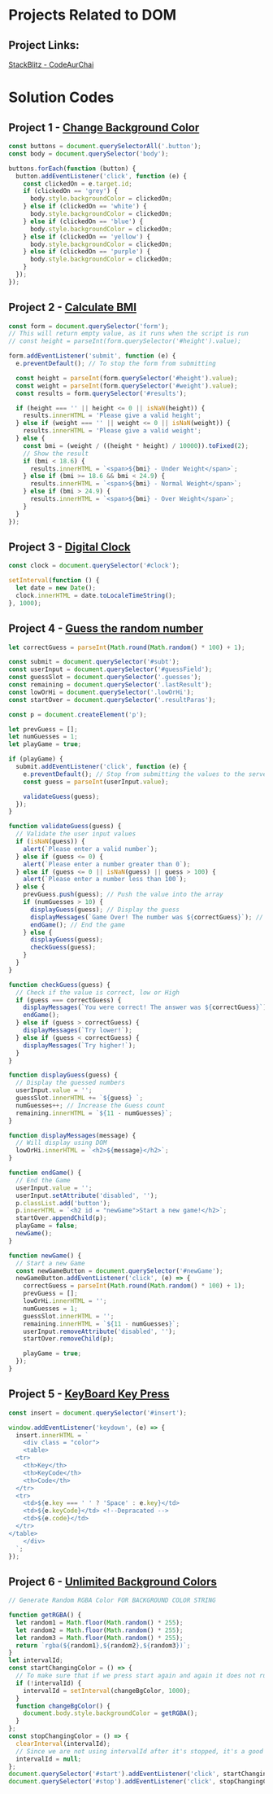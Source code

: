 # Projects Related to DOM
## Project Links: 
[StackBlitz - CodeAurChai](https://stackblitz.com/edit/dom-project-chaiaurcode-tk9du3?file=index.html) 

# Solution Codes

## Project 1 - [Change Background Color](https://stackblitz.com/edit/dom-project-chaiaurcode-tk9du3?file=1-colorChanger%2Fchaiaurcode.js)

```javascript
const buttons = document.querySelectorAll('.button');
const body = document.querySelector('body');

buttons.forEach(function (button) {
  button.addEventListener('click', function (e) {
    const clickedOn = e.target.id;
    if (clickedOn == 'grey') {
      body.style.backgroundColor = clickedOn;
    } else if (clickedOn == 'white') {
      body.style.backgroundColor = clickedOn;
    } else if (clickedOn == 'blue') {
      body.style.backgroundColor = clickedOn;
    } else if (clickedOn == 'yellow') {
      body.style.backgroundColor = clickedOn;
    } else if (clickedOn == 'purple') {
      body.style.backgroundColor = clickedOn;
    }
  });
});
```

## Project 2 - [Calculate BMI](https://stackblitz.com/edit/dom-project-chaiaurcode-tk9du3?file=2-BMICalculator%2Fchaiaurcode.js)

```javascript
const form = document.querySelector('form');
// This will return empty value, as it runs when the script is run
// const height = parseInt(form.querySelector('#height').value);

form.addEventListener('submit', function (e) {
  e.preventDefault(); // To stop the form from submitting

  const height = parseInt(form.querySelector('#height').value);
  const weight = parseInt(form.querySelector('#weight').value);
  const results = form.querySelector('#results');

  if (height === '' || height <= 0 || isNaN(height)) {
    results.innerHTML = 'Please give a valid height';
  } else if (weight === '' || weight <= 0 || isNaN(weight)) {
    results.innerHTML = 'Please give a valid weight';
  } else {
    const bmi = (weight / ((height * height) / 10000)).toFixed(2);
    // Show the result
    if (bmi < 18.6) {
      results.innerHTML = `<span>${bmi} - Under Weight</span>`;
    } else if (bmi >= 18.6 && bmi < 24.9) {
      results.innerHTML = `<span>${bmi} - Normal Weight</span>`;
    } else if (bmi > 24.9) {
      results.innerHTML = `<span>${bmi} - Over Weight</span>`;
    }
  }
});
```

## Project 3 - [Digital Clock](https://stackblitz.com/edit/dom-project-chaiaurcode-tk9du3?file=3-DigitalClock%2Fchaiaurcode.js)

```javascript
const clock = document.querySelector('#clock');

setInterval(function () {
  let date = new Date();
  clock.innerHTML = date.toLocaleTimeString();
}, 1000);
```

## Project 4 - [Guess the random number](https://stackblitz.com/edit/dom-project-chaiaurcode-tk9du3?file=4-GuessTheNumber%2Fchaiaurcode.js)

```javascript
let correctGuess = parseInt(Math.round(Math.random() * 100) + 1);

const submit = document.querySelector('#subt');
const userInput = document.querySelector('#guessField');
const guessSlot = document.querySelector('.guesses');
const remaining = document.querySelector('.lastResult');
const lowOrHi = document.querySelector('.lowOrHi');
const startOver = document.querySelector('.resultParas');

const p = document.createElement('p');

let prevGuess = [];
let numGuesses = 1;
let playGame = true;

if (playGame) {
  submit.addEventListener('click', function (e) {
    e.preventDefault(); // Stop from submitting the values to the server
    const guess = parseInt(userInput.value);

    validateGuess(guess);
  });
}

function validateGuess(guess) {
  // Validate the user input values
  if (isNaN(guess)) {
    alert(`Please enter a valid number`);
  } else if (guess <= 0) {
    alert(`Please enter a number greater than 0`);
  } else if (guess <= 0 || isNaN(guess) || guess > 100) {
    alert(`Please enter a number less than 100`);
  } else {
    prevGuess.push(guess); // Push the value into the array
    if (numGuesses > 10) {
      displayGuess(guess); // Display the guess
      displayMessages(`Game Over! The number was ${correctGuess}`); // Display the message
      endGame(); // End the game
    } else {
      displayGuess(guess);
      checkGuess(guess);
    }
  }
}

function checkGuess(guess) {
  // Check if the value is correct, low or High
  if (guess === correctGuess) {
    displayMessages(`You were correct! The answer was ${correctGuess}`);
    endGame();
  } else if (guess > correctGuess) {
    displayMessages(`Try lower!`);
  } else if (guess < correctGuess) {
    displayMessages(`Try higher!`);
  }
}

function displayGuess(guess) {
  // Display the guessed numbers
  userInput.value = '';
  guessSlot.innerHTML += `${guess} `;
  numGuesses++; // Increase the Guess count
  remaining.innerHTML = `${11 - numGuesses}`;
}

function displayMessages(message) {
  // Will display using DOM
  lowOrHi.innerHTML = `<h2>${message}</h2>`;
}

function endGame() {
  // End the Game
  userInput.value = '';
  userInput.setAttribute('disabled', '');
  p.classList.add('button');
  p.innerHTML = `<h2 id = "newGame">Start a new game!</h2>`;
  startOver.appendChild(p);
  playGame = false;
  newGame();
}

function newGame() {
  // Start a new Game
  const newGameButton = document.querySelector('#newGame');
  newGameButton.addEventListener('click', (e) => {
    correctGuess = parseInt(Math.round(Math.random() * 100) + 1);
    prevGuess = [];
    lowOrHi.innerHTML = '';
    numGuesses = 1;
    guessSlot.innerHTML = '';
    remaining.innerHTML = `${11 - numGuesses}`;
    userInput.removeAttribute('disabled', '');
    startOver.removeChild(p);

    playGame = true;
  });
}
```
## Project 5 - [KeyBoard Key Press](https://stackblitz.com/edit/dom-project-chaiaurcode-tk9du3?file=5-keyboard%2Fchaiaurcode.js)
```javascript
const insert = document.querySelector('#insert');

window.addEventListener('keydown', (e) => {
  insert.innerHTML = `
    <div class = "color">
    <table>
  <tr>
    <th>Key</th>
    <th>KeyCode</th>
    <th>Code</th>
  </tr>
  <tr>
    <td>${e.key === ' ' ? 'Space' : e.key}</td>
    <td>${e.keyCode}</td> <!--Depracated -->
    <td>${e.code}</td>
  </tr>
</table>
    </div>
  `;
});
```

## Project 6 - [Unlimited Background Colors](https://stackblitz.com/edit/dom-project-chaiaurcode-tk9du3?file=6-unlimitedColors%2Fchaiaurcode.js)
```javascript
// Generate Random RGBA Color FOR BACKGROUND COLOR STRING

function getRGBA() {
  let random1 = Math.floor(Math.random() * 255);
  let random2 = Math.floor(Math.random() * 255);
  let random3 = Math.floor(Math.random() * 255);
  return `rgba(${random1},${random2},${random3})`;
}
let intervalId;
const startChangingColor = () => {
  // To make sure that if we press start again and again it does not run.
  if (!intervalId) {
    intervalId = setInterval(changeBgColor, 1000);
  }
  function changeBgColor() {
    document.body.style.backgroundColor = getRGBA();
  }
};
const stopChangingColor = () => {
  clearInterval(intervalId);
  // Since we are not using intervalId after it's stopped, it's a good practice to empty it.
  intervalId = null;
};
document.querySelector('#start').addEventListener('click', startChangingColor);
document.querySelector('#stop').addEventListener('click', stopChangingColor);

```







